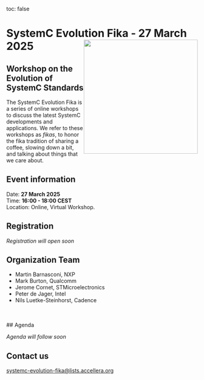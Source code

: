 toc: false

# SystemC Evolution Fika - 27 March 2025<img style="float: right; width:300px;" src="/images/scef.png">

## Workshop on the Evolution of SystemC Standards

The SystemC Evolution Fika is a series of online workshops to discuss the latest SystemC developments and applications. We refer to these workshops as *fikas*, to honor the fika tradition of sharing a coffee, slowing down a bit, and talking about things that we care about.

## Event information

Date: **27 March 2025**<br>
Time: **16:00 - 18:00 CEST**<br>
Location: Online, Virtual Workshop.

## Registration

*Registration will open soon*

<!--Registration is free of charge. [Register here](https://form.jotform.com/241125224227950).

**NOTE**: After registration you will receive an email including meeting details to attend the online event.
-->

## Organization Team

 * Martin Barnasconi, NXP
 * Mark Burton, Qualcomm
 * Jerome Cornet, STMicroelectronics
 * Peter de Jager, Intel
 * Nils Luetke-Steinhorst, Cadence
<br>
<br>
## Agenda

*Agenda will follow soon*

<!--
| Time (CEST)&nbsp;&nbsp;&nbsp;&nbsp;&nbsp;&nbsp; | Title | Presenter(s) |
| ------------- | ---------------- | -------------------------------- |
| 16:30 - 16:35 | **Welcome & Introduction**<br>[Presentation][intro] | Mark Burton, SystemC Fika Chair |
| 16:35 - 16:45 | **SystemC Language Working Group Update**<br>[Presentation][lwg] | Laurent Maillet-Contoz, SystemC LWG Chair |
| 16:45 - 17:00 | **SystemC CCI Working Group Update**<br>[Presentation][cciwg] | Lukas Jünger, SystemC CCIWG Chair |
| 17:00 - 17:30 | **SystemC Synthesis Working Group Update**<br>[Presentation][swg] | Frederic Doucet (SystemC SWG Chair, Qualcomm Technologies)<br>Stuart Swan (Siemens)<br>Mike Meredith (Cadence Design Systems)
| 17:30 - 17:45 | **Q&A** | |
-->

## Contact us

[systemc-evolution-fika@lists.accellera.org](mailto:systemc-evolution-fika@lists.accellera.org)

[intro]: https://workspace.accellera.org/document/dl/12712
[lwg]: https://workspace.accellera.org/document/dl/12713
[swg]: https://workspace.accellera.org/document/dl/12714
[cciwg]: https://workspace.accellera.org/document/dl/12715


